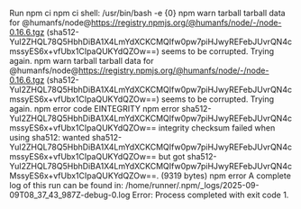 Run npm ci
  npm ci
  shell: /usr/bin/bash -e {0}
npm warn tarball tarball data for @humanfs/node@https://registry.npmjs.org/@humanfs/node/-/node-0.16.6.tgz (sha512-YuI2ZHQL78Q5HbhDiBA1X4LmYdXCKCMQIfw0pw7piHJwyREFebJUvrQN4cmssyES6x+vfUbx1CIpaQUKYdQZOw==) seems to be corrupted. Trying again.
npm warn tarball tarball data for @humanfs/node@https://registry.npmjs.org/@humanfs/node/-/node-0.16.6.tgz (sha512-YuI2ZHQL78Q5HbhDiBA1X4LmYdXCKCMQIfw0pw7piHJwyREFebJUvrQN4cmssyES6x+vfUbx1CIpaQUKYdQZOw==) seems to be corrupted. Trying again.
npm error code EINTEGRITY
npm error sha512-YuI2ZHQL78Q5HbhDiBA1X4LmYdXCKCMQIfw0pw7piHJwyREFebJUvrQN4cmssyES6x+vfUbx1CIpaQUKYdQZOw== integrity checksum failed when using sha512: wanted sha512-YuI2ZHQL78Q5HbhDiBA1X4LmYdXCKCMQIfw0pw7piHJwyREFebJUvrQN4cmssyES6x+vfUbx1CIpaQUKYdQZOw== but got sha512-YuI2ZHQL78Q5HbhDiBA1X4LmYdXCKCMQIfw0pw7piHJwyREFebJUvrQN4cMssyES6x+vfUbx1CIpaQUKYdQZOw==. (9319 bytes)
npm error A complete log of this run can be found in: /home/runner/.npm/_logs/2025-09-09T08_37_43_987Z-debug-0.log
Error: Process completed with exit code 1.